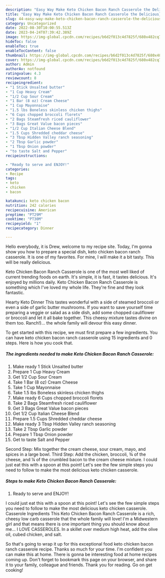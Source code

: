 ```yaml
---
description: "Easy Way Make Keto Chicken Bacon Ranch Casserole the Delicious}"
title: "Easy Way Make Keto Chicken Bacon Ranch Casserole the Delicious}"
slug: 44-easy-way-make-keto-chicken-bacon-ranch-casserole-the-delicious
category: Uncategorized
date: 2022-08-30T10:00:55.513Z
date: 2023-04-24T07:39:42.389Z
image: https://img-global.cpcdn.com/recipes/b6d2f013c4d7825f/680x482cq70/keto-chicken-bacon-ranch-casserole-recipe-main-photo.jpg
hideToc: false
enableToc: true
enableTocContent: false
thumbnail: https://img-global.cpcdn.com/recipes/b6d2f013c4d7825f/680x482cq70/keto-chicken-bacon-ranch-casserole-recipe-main-photo.jpg
cover: https://img-global.cpcdn.com/recipes/b6d2f013c4d7825f/680x482cq70/keto-chicken-bacon-ranch-casserole-recipe-main-photo.jpg
author: Admin
authorAv: notfound
ratingvalue: 4.3
reviewcount: 8
recipeingredient:
- "1 Stick Unsalted butter"
- "1 Cup Heavy Cream"
- "1/2 Cup Sour Cream"
- "1 Bar (8 oz) Cream Cheese"
- "1 Cup Mayonnaise"
- "1.5 lbs Boneless skinless chicken thighs"
- "6 Cups chopped broccoli florets"
- "2 Bags Steamfresh riced cauliflower"
- "3 Bags Great Value bacon pieces"
- "1/2 Cup Italian Cheese Blend"
- "1.5 Cups Shredded cheddar cheese"
- "3 Tbsp Hidden Valley ranch seasoning"
- "2 Tbsp Garlic powder"
- "1 Tbsp Onion powder"
- "to taste Salt and Pepper"
recipeinstructions:

- "Ready to serve and ENJOY!"
categories:
- Recipe
tags:
- keto
- chicken
- bacon

katakunci: keto chicken bacon 
nutrition: 242 calories
recipecuisine: American
preptime: "PT29M"
cooktime: "PT30M"
recipeyield: "1"
recipecategory: Dinner

---
```



Hello everybody, it is Drew, welcome to my recipe site. Today, I'm gonna show you how to prepare a special dish, keto chicken bacon ranch casserole. It is one of my favorites. For mine, I will make it a bit tasty. This will be really delicious.

Keto Chicken Bacon Ranch Casserole is one of the most well liked of current trending foods on earth. It's simple, it is fast, it tastes delicious. It's enjoyed by millions daily. Keto Chicken Bacon Ranch Casserole is something which I've loved my whole life. They're fine and they look fantastic.

Hearty Keto Dinner This tastes wonderful with a side of steamed broccoli or even a side of garlic butter mushrooms. If you want to save yourself time preparing a veggie or salad as a side dish, add some chopped cauliflower or broccoli and let it all bake together. This cheesy mixture tastes divine on them too. Ranch!)… the whole family will devour this easy dinner.


To get started with this recipe, we must first prepare a few ingredients. You can have keto chicken bacon ranch casserole using 15 ingredients and 0 steps. Here is how you cook that.

<!--inarticleads1-->

##### The ingredients needed to make Keto Chicken Bacon Ranch Casserole:

1. Make ready 1 Stick Unsalted butter
1. Prepare 1 Cup Heavy Cream
1. Get 1/2 Cup Sour Cream
1. Take 1 Bar (8 oz) Cream Cheese
1. Take 1 Cup Mayonnaise
1. Take 1.5 lbs Boneless skinless chicken thighs
1. Make ready 6 Cups chopped broccoli florets
1. Take 2 Bags Steamfresh riced cauliflower
1. Get 3 Bags Great Value bacon pieces
1. Get 1/2 Cup Italian Cheese Blend
1. Prepare 1.5 Cups Shredded cheddar cheese
1. Make ready 3 Tbsp Hidden Valley ranch seasoning
1. Take 2 Tbsp Garlic powder
1. Prepare 1 Tbsp Onion powder
1. Get to taste Salt and Pepper


Second Step: Mix together the cream cheese, sour cream, mayo, and spices in a large bowl. Third Step: Add the chicken, broccoli, ¾ of the cheese, and ¼ of the crumbled bacon to the cream cheese mixture. I could just eat this with a spoon at this point! Let&#39;s see the few simple steps you need to follow to make the most delicious keto chicken casserole. 

<!--inarticleads2-->

##### Steps to make Keto Chicken Bacon Ranch Casserole:


1. Ready to serve and ENJOY!

I could just eat this with a spoon at this point! Let&#39;s see the few simple steps you need to follow to make the most delicious keto chicken casserole. Casserole Ingredients This Keto Chicken Bacon Ranch Casserole is a rich, cheesy low carb casserole that the whole family will love! I&#39;m a Midwestern girl and that means there is one important thing you should know about me… I LOVE CASSEROLES. In a skillet over medium high heat, add the olive oil, cubed chicken, and salt. 

So that's going to wrap it up for this exceptional food keto chicken bacon ranch casserole recipe. Thanks so much for your time. I'm confident you can make this at home. There is gonna be interesting food at home recipes coming up. Don't forget to bookmark this page on your browser, and share it to your family, colleague and friends. Thank you for reading. Go on get cooking!
